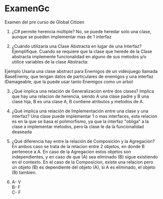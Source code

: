 # ExamenGc
Examen del pre curso de Global Citizen

1) ¿C# permite herencia múltiple?
No, se puede heredar solo una clase, aunque se pueden implementar mas de 1 interfaz

2) ¿Cuándo utilizaría una Clase Abstracta en lugar de una Interfaz? Ejemplifique.
Cuando se requiere que la clase que herede de la Clase abstracta implemente funcionalidad en alguno de sus metodos y/o utilice variables de la clase Abstracta:

Ejemplo Usaria una clase abstract para Enemigos de un videojuego llamada BaseEnemy, que tengan datos de particulares de enemigos y una interfaz IDamageable, que la puede usar tanto Enemigos como un arbol


3) ¿Qué implica una relación de Generalización entre dos clases?
Implica que hay una relacion de herencia, siendo A una clase padre y B una clase hija, B es una clase A, B contiene atributos y metodos de A.

4) ¿Qué implica una relación de Implementación entre una clase y una interfaz?
Una clase puede implementar 1 o mas interfaces, esta relacion es en la que se basa el polimorfismo, ya que la interfaz "obliga" a la clase a implementar metodos, pero la clase le da la funcionalidad deaseada

5) ¿Qué diferencia hay entre la relación de Composición y la Agregación?
En ambos caso se trata de la relacion entre 2 objetos, en donde B pertenece a A. En caso de la Agregacion estos objetos son independientes, y en caso de que (A) sea eliminado (B)  sigue existiendo en el contexto. En el caso de la Composicion, existe una relacion pero un objeto (B) es dependiente del objeto (A), si A es eliminado, el objeto (B) tambien.

6) A- V  
   B- F  
   C- F
  
